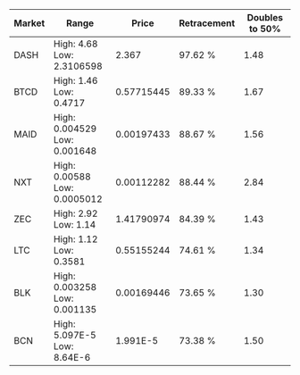 | Market | Range | Price| Retracement | Doubles to 50% |
| --- | --- | --- | --- | --- |
| DASH | High: 4.68<br />Low: 2.3106598 | 2.367 | 97.62 % | 1.48 |
| BTCD | High: 1.46<br />Low: 0.4717 | 0.57715445 | 89.33 % | 1.67 |
| MAID | High: 0.004529<br />Low: 0.001648 | 0.00197433 | 88.67 % | 1.56 |
| NXT | High: 0.00588<br />Low: 0.0005012 | 0.00112282 | 88.44 % | 2.84 |
| ZEC | High: 2.92<br />Low: 1.14 | 1.41790974 | 84.39 % | 1.43 |
| LTC | High: 1.12<br />Low: 0.3581 | 0.55155244 | 74.61 % | 1.34 |
| BLK | High: 0.003258<br />Low: 0.001135 | 0.00169446 | 73.65 % | 1.30 |
| BCN | High: 5.097E-5<br />Low: 8.64E-6 | 1.991E-5 | 73.38 % | 1.50 |
